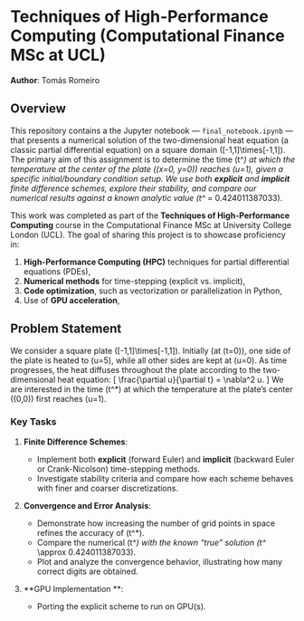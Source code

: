 # Techniques of High-Performance Computing (Computational Finance MSc at UCL)
**Author**: Tomás Romeiro

## Overview
This repository contains a the Jupyter notebook — `final_notebook.ipynb` — that presents a numerical solution of the two-dimensional heat equation (a classic partial differential equation) on a square domain \([-1,1]\times[-1,1]\). The primary aim of this assignment is to determine the time \(t^*\) at which the temperature at the center of the plate (\(x=0, y=0\)) reaches \(u=1\), given a specific initial/boundary condition setup. We use both **explicit** and **implicit** finite difference schemes, explore their stability, and compare our numerical results against a known analytic value \(t^* = 0.424011387033\).

This work was completed as part of the **Techniques of High-Performance Computing** course in the Computational Finance MSc at University College London (UCL). The goal of sharing this project is to showcase proficiency in:
1. **High-Performance Computing (HPC)** techniques for partial differential equations (PDEs),
2. **Numerical methods** for time-stepping (explicit vs. implicit),
3. **Code optimization**, such as vectorization or parallelization in Python, 
4. Use of **GPU acceleration**,

## Problem Statement
We consider a square plate \([-1,1]\times[-1,1]\). Initially (at \(t=0\)), one side of the plate is heated to \(u=5\), while all other sides are kept at \(u=0\). As time progresses, the heat diffuses throughout the plate according to the two-dimensional heat equation:
\[
\frac{\partial u}{\partial t} = \nabla^2 u.
\]
We are interested in the time \(t^*\) at which the temperature at the plate’s center \((0,0)\) first reaches \(u=1\).

### Key Tasks
1. **Finite Difference Schemes**:  
   - Implement both **explicit** (forward Euler) and **implicit** (backward Euler or Crank-Nicolson) time-stepping methods.
   - Investigate stability criteria and compare how each scheme behaves with finer and coarser discretizations.

2. **Convergence and Error Analysis**:  
   - Demonstrate how increasing the number of grid points in space refines the accuracy of \(t^*\).
   - Compare the numerical \(t^*\) with the known “true” solution \(t^* \approx 0.424011387033\).
   - Plot and analyze the convergence behavior, illustrating how many correct digits are obtained.

3. **GPU Implementation  **:
   - Porting the explicit scheme to run on GPU(s).
